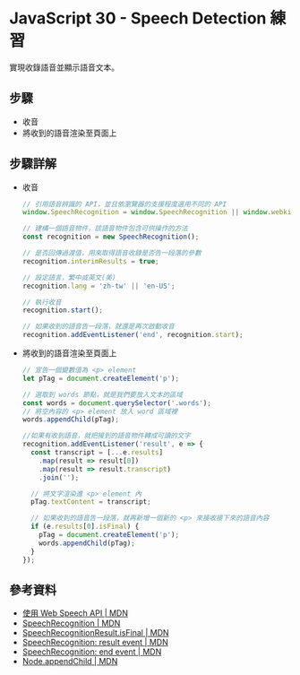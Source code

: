 # JavaScript 30 - Speech Detection 練習

實現收錄語音並顯示語音文本。

## 步驟

- 收音
- 將收到的語音渲染至頁面上

## 步驟詳解
- 收音
  ```javascript
  // 引用語音辨識的 API，並且依瀏覽器的支援程度選用不同的 API
  window.SpeechRecognition = window.SpeechRecognition || window.webkitSpeechRecognition;

  // 建構一個語音物件，該語音物件包含可供操作的方法
  const recognition = new SpeechRecognition();

  // 是否回傳過渡值，用來取得語音收錄是否告一段落的參數
  recognition.interimResults = true;

  // 設定語言，繁中或英文(美)
  recognition.lang = 'zh-tw' || 'en-US';

  // 執行收音
  recognition.start();

  // 如果收到的語音告一段落，就還是再次啟動收音
  recognition.addEventListener('end', recognition.start);
  ```
- 將收到的語音渲染至頁面上
  ```javascript
  // 宣告一個變數值為 <p> element
  let pTag = document.createElement('p');

  // 選取到 words 節點，就是我們要放入文本的區域
  const words = document.querySelector('.words');
  // 將空內容的 <p> element 放入 word 區域裡
  words.appendChild(pTag);

  //如果有收到語音，就把接到的語音物件轉成可讀的文字
  recognition.addEventListener('result', e => {
    const transcript = [...e.results]
      .map(result => result[0])
      .map(result => result.transcript)
      .join('');

    // 將文字渲染進 <p> element 內
    pTag.textContent = transcript;

    // 如果收到的語音告一段落，就再新增一個新的 <p> 來接收接下來的語音內容
    if (e.results[0].isFinal) {
      pTag = document.createElement('p');
      words.appendChild(pTag);
    }
  });
  ```

## 參考資料

- [使用 Web Speech API | MDN](https://developer.mozilla.org/zh-CN/docs/Web/API/Web_Speech_API/Using_the_Web_Speech_API)
- [SpeechRecognition | MDN](https://developer.mozilla.org/en-US/docs/Web/API/SpeechRecognition)
- [SpeechRecognitionResult.isFinal | MDN](https://developer.mozilla.org/zh-CN/docs/Web/API/SpeechRecognitionResult/isFinal)
- [SpeechRecognition: result event | MDN](https://developer.mozilla.org/en-US/docs/Web/API/SpeechRecognition/result_event)
- [SpeechRecognition: end event | MDN](https://developer.mozilla.org/en-US/docs/Web/API/SpeechRecognition/end_event)
- [Node.appendChild | MDN](https://developer.mozilla.org/zh-CN/docs/Web/API/Node/appendChild)